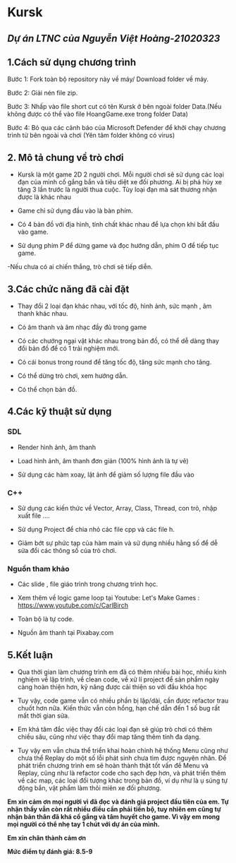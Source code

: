 # Kursk
<h2><i>Dự án LTNC của Nguyễn Việt Hoàng-21020323</i><h2>
<h2> 1.Cách sử dụng chương trình</h2>
  
  Bước 1: Fork toàn bộ repository này về máy/ Download folder về máy.
  
  Bước 2: Giải nén file zip.
  
  Bước 3: Nhấp vào file short cut có tên Kursk ở bên ngoài folder Data.(Nếu không được có thể vào file HoangGame.exe trong folder Data)
  
  Bước 4: Bỏ qua các cảnh báo của Microsoft Defender để khởi chạy chương trình từ bên ngoài và chơi (Yên tâm folder không có virus)
  
 <h2> 2. Mô tả chung về trò chơi</h2>
 
  - Kursk là một game 2D 2 người chơi. Mỗi người chơi sẽ sử dụng các loại đạn của mình cố gắng bắn và tiêu diệt xe đối phương. Ai bị phá hủy xe tăng 3 lần trước là người thua cuộc. Tùy loại đạn mà sát thương nhận được là khác nhau
 
  - Game chỉ sử dụng đầu vào là bàn phím.
  
  - Có 4 bản đồ với địa hình, tính chất khác nhau để lựa chọn khi bắt đầu vào game.
  
  - Sử dụng phím P để dừng game và đọc hướng dẫn, phím O để tiếp tục game.
  
  -Nếu chưa có ai chiến thắng, trò chơi sẽ tiếp diễn.
  
  <h2> 3.Các chức năng đã cài đặt</h2>
  
  - Thay đổi 2 loại đạn khác nhau, với tốc độ, hình ảnh, sức mạnh , âm thanh khác nhau.
  
  - Có âm thanh và âm nhạc đầy đủ trong game
  
  - Có các chướng ngại vật khác nhau trong bản đồ, có thể dễ dàng thay đổi bản đồ để có 1 trải nghiệm mới.
  
  - Có cái bonus trong round để tăng tốc độ, tăng sức mạnh cho tăng.
  
  - Có thể dừng trò chơi, xem hướng dẫn.
  
  - Có thể chọn bản đồ.
  
   <h2> 4.Các kỹ thuật sử dụng</h2>
  
  <h3>SDL</h3>
  
  - Render hình ảnh, âm thanh
  
  - Load hình ảnh, âm thanh đơn giản (100% hình ảnh là tự vẽ)
  
  - Sử dụng các hàm xoay, lật ảnh để giảm số lượng file đầu vào
  
  <h3>C++</h3>
  
  - Sử dụng các kiến thức về Vector, Array, Class, Thread, con trỏ, nhập xuất file ....
  
  - Sử dụng Project để chia nhỏ các file cpp và các file h.
  
  - Giảm bớt sự phức tạp của hàm main và sử dụng nhiều hằng số để dễ sửa đổi các thông số của trò chơi. 
  
  <h3> Nguồn tham khảo </h3>
  
  - Các slide , file giáo trình trong chương trình học.
  
  - Xem thêm về logic game loop tại Youtube: Let's Make Games : https://www.youtube.com/c/CarlBirch
  
  - Toàn bộ là tự code.
  
  - Nguồn âm thanh tại Pixabay.com
  
  <h2> 5.Kết luận</h2>
  
  - Qua thời gian làm chương trình em đã có thêm nhiều bài học, nhiều kinh nghiệm về lập trình, về clean code, về xử lí project để sản phẩm ngày càng hoàn thiện hơn, kỹ năng được cải thiện so với đầu khóa học
  
  - Tuy vậy, code game vẫn có nhiều phần bị lặp/dài, cần được refactor trau chuốt hơn nữa. Kiến thức vẫn còn hổng, hạn chế dẫn đến 1 số bug rất mất thời gian sửa.
  
  - Em khá tâm đắc việc thay đổi các loại đạn sẽ giúp trò chơi có thêm chiều sâu, cũng như việc thay đổi map tăng thêm tính đa dạng.
  
  - Tuy vậy em vẫn chưa thể triển khai hoàn chỉnh hệ thống Menu cũng như chưa thể Replay do một số lỗi phát sinh chưa tìm được nguyên nhân. Để phát triển chương trình em sẽ hoàn thành thật tốt vấn đề Menu và Replay, cũng như là refactor code cho sạch đẹp hơn, và phát triển thêm về các map, các loại đối tượng khác trong bản đồ, ví dụ như là ụ súng tự động bắn, vật phẩm làm thôi miên xe đối phương.
  
 <b> Em xin cảm ơn mọi người vì đã đọc và đánh giá project đầu tiên của em. Tự nhận thấy vẫn còn rất nhiều điều cần phải tiến bộ, tuy nhiên em cũng tự nhận bản thân đã khá cố gắng và tâm huyết cho game. Vì vậy em mong mọi người có thể nhẹ tay 1 chút với dự án của mình.
   
   Em xin chân thành cảm ơn
  
 Mức điểm tự đánh giá: 8.5-9 </b>
  
  
  

